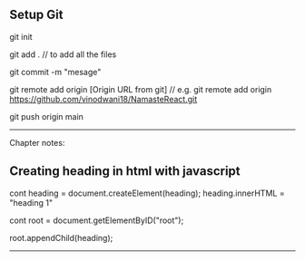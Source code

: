 Setup Git 
--------------
git init

git add .    // to add all the files

git commit -m "mesage"

git remote add origin [Origin URL from git]   // e.g. git remote add origin https://github.com/vinodwani18/NamasteReact.git

git push origin main

-------------------------------

Chapter notes:

Creating heading in html with javascript
-------------------------

cont heading =  document.createElement(heading);
heading.innerHTML = "heading 1"

cont root = document.getElementByID("root");

root.appendChild(heading);

--------------------------





